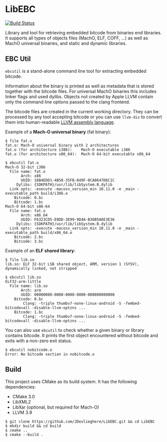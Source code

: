 # LibEBC

[![Build Status](https://travis-ci.org/JDevlieghere/LibEBC.svg?branch=master)](https://travis-ci.org/JDevlieghere/LibEBC)

Library and tool for retrieving embedded bitcode from binaries end libraries.
It supports all types of objects files (MachO, ELF, COFF, ...) as well as MachO
universal binaries, and static and dynamic libraries.

## EBC Util

`ebcutil` is a stand-alone command line tool for extracting embedded bitcode.

Information about the binary is printed as well as  metadata that is stored
together with the bitcode files. For universal MachO binaries this includes
linker flags and used dylibs. Objects not created by Apple LLVM contain only
the command line options passed to the clang frontend.

The bitcode files are created in the current working directory. They can be
processed by any tool accepting bitcode or you can use `llvm-dis` to convert
them into human-readable [LLVM assembly language](http://llvm.org/docs/LangRef.html).

Example of a **Mach-O universal binary** (fat binary):

```shell
$ file fat.o
fat.o: Mach-O universal binary with 2 architectures
fat.o (for architecture i386):    Mach-O executable i386
fat.o (for architecture x86_64):  Mach-O 64-bit executable x86_64

$ ebcutil fat.o
Mach-O 32-bit i386
  File name: fat.o
       Arch: x86
       UUID: 16B4EDD1-4B58-35FB-849F-0CA0647D6C1C
     Dylibs: {SDKPATH}/usr/lib/libSystem.B.dylib
  Link opts: -execute -macosx_version_min 10.11.0 -e _main -executable_path build/i386.o
    Bitcode: 0.bc
    Bitcode: 1.bc
Mach-O 64-bit x86-64
  File name: fat.o
       Arch: x86_64
       UUID: F6323CD5-E0DD-3E99-9D4A-B36B5A8E3E36
     Dylibs: {SDKPATH}/usr/lib/libSystem.B.dylib
  Link opts: -execute -macosx_version_min 10.11.0 -e _main -executable_path build/x86_64.o
    Bitcode: 2.bc
    Bitcode: 3.bc
```

Example of an **ELF shared library**:

```shell
$ file lib.so
lib.so: ELF 32-bit LSB shared object, ARM, version 1 (SYSV), dynamically linked, not stripped

$ ebcutil lib.so
ELF32-arm-little
  File name: lib.so
       Arch: arm
       UUID: 00000000-0000-0000-0000-000000000000
    Bitcode: 0.bc
        Clang: -triple thumbv7-none-linux-android -S -fembed-bitcode=all -disable-llvm-optzns ...
    Bitcode: 1.bc
        Clang: -triple thumbv7-none-linux-android -S -fembed-bitcode=all -disable-llvm-optzns ...
```

You can also use `ebcutil` to check whether a given binary or library contains
bitcode. It prints the first object encountered without bitcode and exits with
a non-zero exit status.

```shell
$ ebcutil nobitcode.o
Error: No bitcode section in nobitcode.o
```

## Build

This project uses CMake as its build system. It has the following dependencies:

 - CMake 3.0
 - LibXML2
 - LibXar (optional, but required for Mach-O)
 - LLVM 3.9

```shell
$ git clone https://github.com/JDevlieghere/LibEBC.git && cd LibEBC
$ mkdir build && cd build
$ cmake ..
$ cmake --build .
```
